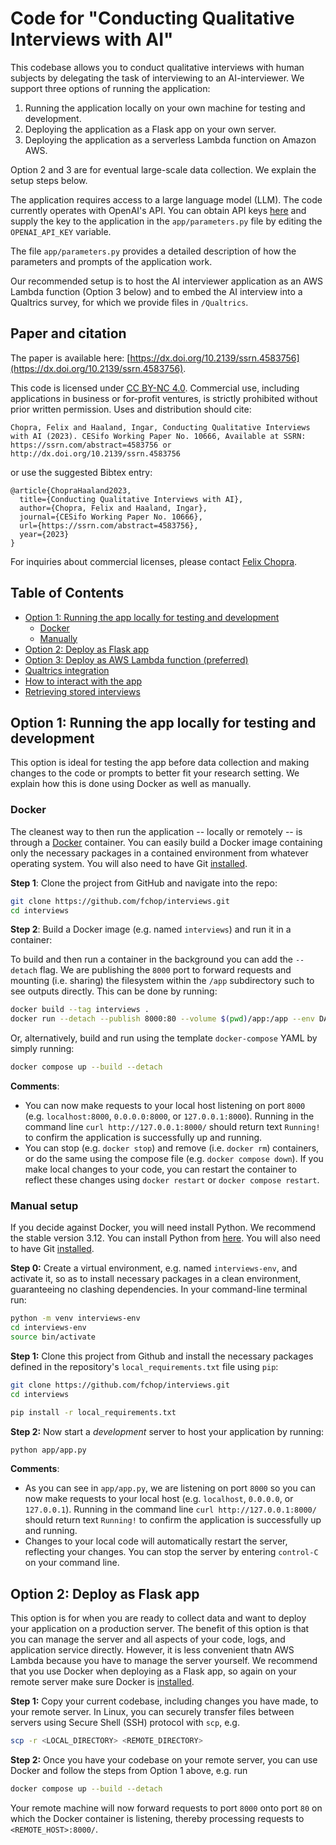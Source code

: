 # Code for "Conducting Qualitative Interviews with AI"  

This codebase allows you to conduct qualitative interviews with human subjects by delegating the task of interviewing to an AI-interviewer. We support three options of running the application: 
1. Running the application locally on your own machine for testing and development. 
2. Deploying the application as a Flask app on your own server. 
3. Deploying the application as a serverless Lambda function on Amazon AWS. 

Option 2 and 3 are for eventual large-scale data collection. We explain the setup steps below.  

The application requires access to a large language model (LLM). The code currently operates with OpenAI's API. You can obtain API keys [here](https://platform.openai.com/) and supply the key to the application in the `app/parameters.py` file by editing the `OPENAI_API_KEY` variable. 

The file `app/parameters.py` provides a detailed description of how the parameters and prompts of the application work. 

Our recommended setup is to host the AI interviewer application as an AWS Lambda function (Option 3 below) and to embed the AI interview into a Qualtrics survey, for which we provide files in `/Qualtrics`. 


## Paper and citation 

The paper is available here: [https://dx.doi.org/10.2139/ssrn.4583756](https://dx.doi.org/10.2139/ssrn.4583756). 

This code is licensed under [CC BY-NC 4.0](https://creativecommons.org/licenses/by-nc/4.0/). Commercial use, including applications in business or for-profit ventures, is strictly prohibited without prior written permission. Uses and distribution should cite: 

```
Chopra, Felix and Haaland, Ingar, Conducting Qualitative Interviews with AI (2023). CESifo Working Paper No. 10666, Available at SSRN: https://ssrn.com/abstract=4583756 or http://dx.doi.org/10.2139/ssrn.4583756 
``` 
or use the suggested Bibtex entry: 
```
@article{ChopraHaaland2023, 
  title={Conducting Qualitative Interviews with AI}, 
  author={Chopra, Felix and Haaland, Ingar}, 
  journal={CESifo Working Paper No. 10666}, 
  url={https://ssrn.com/abstract=4583756}, 
  year={2023} 
} 
``` 

For inquiries about commercial licenses, please contact [Felix Chopra](f.chopra@fs.de).  


## Table of Contents 
* [Option 1: Running the app locally for testing and development](#option-1-local-testing) 
    * [Docker](#docker) 
    * [Manually](#manual) 
* [Option 2: Deploy as Flask app](#option-2-deploy-as-flask-app) 
* [Option 3: Deploy as AWS Lambda function (preferred)](#option-3-deploy-on-aws) 
* [Qualtrics integration](#integrating-with-qualtrics) 
* [How to interact with the app](#how-to-interact-with-the-app) 
* [Retrieving stored interviews](#retrieving) 


## Option 1: Running the app locally for testing and development 

This option is ideal for testing the app before data collection and making changes to the code or prompts to better fit your research setting. We explain how this is done using Docker as well as manually. 

### Docker 

The cleanest way to then run the application -- locally or remotely -- is through a [Docker](https://docs.docker.com/engine/install/) container. You can easily build a Docker image containing only the necessary packages in a contained environment from whatever operating system. You will also need to have Git [installed](https://git-scm.com/book/en/v2/Getting-Started-Installing-Git). 


**Step 1**: Clone the project from GitHub and navigate into the repo: 

```bash 
git clone https://github.com/fchop/interviews.git 
cd interviews 
``` 

**Step 2**: Build a Docker image (e.g. named `interviews`) and run it in a container: 

To build and then run a container in the background you can add the `--detach` flag. We are publishing the `8000` port to forward requests and mounting (i.e. sharing) the filesystem within the `/app` subdirectory such to see outputs directly. This can be done by running: 

```bash 
docker build --tag interviews . 
docker run --detach --publish 8000:80 --volume $(pwd)/app:/app --env DATA_DIR=/app/data --name app interviews 
``` 

Or, alternatively, build and run using the template `docker-compose` YAML by simply running: 

```bash 
docker compose up --build --detach 
``` 

**Comments**:  
- You can now make requests to your local host listening on port `8000` (e.g. `localhost:8000`, `0.0.0.0:8000`, or `127.0.0.1:8000`). Running in the command line `curl http://127.0.0.1:8000/` should return text `Running!` to confirm the application is successfully up and running. 
- You can stop (e.g. `docker stop`) and remove (i.e. `docker rm`) containers, or do the same using the compose file (e.g. `docker compose down`). If you make local changes to your code, you can restart the container to reflect these changes using `docker restart` or `docker compose restart`. 


### Manual setup 

If you decide against Docker, you will need install Python. We recommend the stable version 3.12. You can install Python from [here](https://www.python.org/downloads). You will also need to have Git [installed](https://git-scm.com/book/en/v2/Getting-Started-Installing-Git). 

**Step 0:** Create a virtual environment, e.g. named `interviews-env`, and activate it, so as to install necessary packages in a clean environment, guaranteeing no clashing dependencies. In your command-line terminal run: 

```bash 
python -m venv interviews-env 
cd interviews-env 
source bin/activate 
``` 

**Step 1:** Clone this project from Github and install the necessary packages defined in the repository's `local_requirements.txt` file using `pip`: 

```bash 
git clone https://github.com/fchop/interviews.git 
cd interviews 

pip install -r local_requirements.txt 
``` 

**Step 2:** Now start a *development* server to host your application by running: 

```bash 
python app/app.py 
``` 

**Comments**:  
- As you can see in `app/app.py`, we are listening on port `8000` so you can now make requests to your local host (e.g. `localhost`, `0.0.0.0`, or `127.0.0.1`). Running in the command line `curl http://127.0.0.1:8000/` should return text `Running!` to confirm the application is successfully up and running. 
- Changes to your local code will automatically restart the server, reflecting your changes. You can stop the server by entering `control-C` on your command line. 


## Option 2: Deploy as Flask app  

This option is for when you are ready to collect data and want to deploy your application on a production server. The benefit of this option is that you can manage the server and all aspects of your code, logs, and application service directly. However, it is less convenient thatn AWS Lambda because you have to manage the server yourself. We recommend that you use Docker when deploying as a Flask app, so again on your remote server make sure Docker is [installed](https://docs.docker.com/engine/install/). 

**Step 1:** Copy your current codebase, including changes you have made, to your remote server. In Linux, you can securely transfer files between servers using Secure Shell (SSH) protocol with `scp`, e.g. 
```bash 
scp -r <LOCAL_DIRECTORY> <REMOTE_DIRECTORY> 
``` 

**Step 2:** Once you have your codebase on your remote server, you can use Docker and follow the steps from Option 1 above, e.g. run 
```bash 
docker compose up --build --detach 
``` 

Your remote machine will now forward requests to port `8000` onto port `80` on which the Docker container is listening, thereby processing requests to `<REMOTE_HOST>:8000/`.  


##
